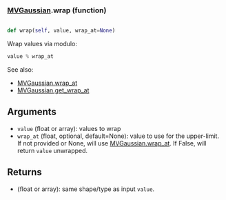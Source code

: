 ### [MVGaussian](MVGaussian.md).wrap (function)


```py

def wrap(self, value, wrap_at=None)

```



Wrap values via modulo:

```py
value % wrap_at
```

See also:

* [MVGaussian.wrap_at](MVGaussian.wrap_at.md)
* [MVGaussian.get_wrap_at](MVGaussian.get_wrap_at.md)

Arguments
------------
* `value` (float or array): values to wrap
* `wrap_at` (float, optional, default=None): value to use for the upper-limit.
    If not provided or None, will use [MVGaussian.wrap_at](MVGaussian.wrap_at.md).  If False,
    will return `value` unwrapped.

Returns
----------
* (float or array): same shape/type as input `value`.

